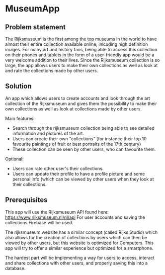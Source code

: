 # MuseumApp

## Problem statement

The Rijksmuseum is the first among the top museums in the world to have almost their entire collection available online, inlcuding high definition images. For many art and history fans, being able to access this collection on their phones and tablets in the form of a user-friendly app would be a very welcome addition to their lives. Since the Rijksmuseum collection is so large, the app allows users to make their own collections as well as look at and rate the collections made by other users.

## Solution

An app which allows users to create accounts and look through the art collection of the Rijksmuseum and gives them the possibility to make their own collections as well as look at collections made by other users.

Main features:

- Search through the rijksmuseum collection being able to see detailed information and pictures of the art.
- Users can create their own "collections" (for instance their top 10 favourite paintings of fruit or best portraits of the 17th century)
- These collection can be seen by other users, who can favourite them.

Optional:

- Users can rate other user's their collections.
- Users can update their profile to have a profile picture and some personal info (which can be viewed by other users when they look at their collections.

## Prerequisites

This app will use the Rijksmuseum API found here: https://www.rijksmuseum.nl/nl/api
For user accounts and saving the collections Firebase will be used.

The rijksmuseum website has a similar concept (called Rijks Studio) which also allows for the creation of collections by users which can then be viewed by other users, but this website is optimized for Computers. This app will try to offer a similar experience but optimized for a smartphone.

The hardest part will be implementing a way for users to access, interact and share collections with other users, and properly saving this into a database. 









